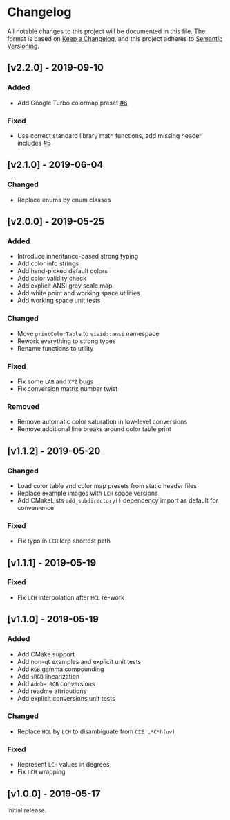 # Changelog
All notable changes to this project will be documented in this file.
The format is based on [Keep a Changelog](https://keepachangelog.com/en/1.0.0/), and this project adheres to [Semantic Versioning](https://semver.org/spec/v2.0.0.html).


## [v2.2.0] - 2019-09-10

### Added
- Add Google Turbo colormap preset [\#6](https://github.com/gurki/vivid/pull/6)


### Fixed
- Use correct standard library math functions, add missing header includes [\#5](https://github.com/gurki/vivid/pull/5)


## [v2.1.0] - 2019-06-04

### Changed
- Replace enums by enum classes


## [v2.0.0] - 2019-05-25

### Added
- Introduce inheritance-based strong typing
- Add color info strings
- Add hand-picked default colors
- Add color validity check
- Add explicit ANSI grey scale map
- Add white point and working space utilities
- Add working space unit tests

### Changed
- Move `printColorTable` to `vivid::ansi` namespace
- Rework everything to strong types
- Rename functions to utility

### Fixed
- Fix some `LAB` and `XYZ` bugs
- Fix conversion matrix number twist

### Removed
- Remove automatic color saturation in low-level conversions
- Remove additional line breaks around color table print


## [v1.1.2] - 2019-05-20

### Changed
- Load color table and color map presets from static header files
- Replace example images with `LCH` space versions
- Add CMakeLists `add_subdirectory()` dependency import as default for convenience

### Fixed
- Fix typo in `LCH` lerp shortest path


## [v1.1.1] - 2019-05-19

### Fixed
- Fix `LCH` interpolation after `HCL` re-work


## [v1.1.0] - 2019-05-19

### Added
- Add CMake support
- Add non-qt examples and explicit unit tests
- Add `RGB` gamma compounding
- Add `sRGB` linearization
- Add `Adobe RGB` conversions
- Add readme attributions
- Add explicit conversions unit tests

### Changed
- Replace `HCL` by `LCH` to disambiguate from `CIE L*C*h(uv)`

### Fixed
- Represent `LCH` values in degrees
- Fix `LCH` wrapping


## [v1.0.0] - 2019-05-17
Initial release.
